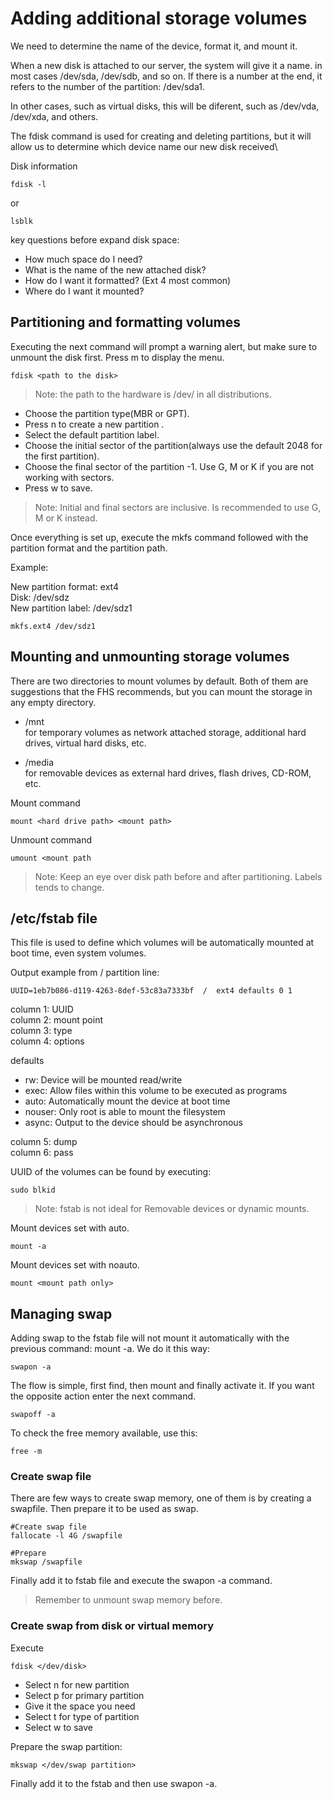 # Adding additional storage volumes

We need to determine the name of the device, format it, and mount it.

When a new disk is attached to our server, the system will give it a name. in most cases /dev/sda, /dev/sdb, and so on. If there is a number at the end, it refers to the number of the partition: /dev/sda1.

In other cases, such as virtual disks, this will be diferent, such as /dev/vda, /dev/xda, and others.

The fdisk command is used for creating and deleting partitions, but it will allow us to determine which device name our new disk received\

Disk information

    fdisk -l

or

    lsblk

key questions before expand disk space:

- How much space do I need?
- What is the name of the new attached disk?
- How do I want it formatted? (Ext 4 most common)
- Where do I want it mounted?

## Partitioning and formatting volumes

Executing the next command will prompt a warning alert, but make sure to unmount the disk first. Press m to display the menu.

	fdisk <path to the disk>

> Note: the path to the hardware is /dev/ in all distributions.

- Choose the partition type(MBR or GPT).
- Press n to create a new partition .
- Select the default partition label.
- Choose the initial sector of the partition(always use the default 2048 for the first partition).
- Choose the final sector of the partition -1. Use G, M or K if you are not working with sectors.
- Press w to save.

> Note: Initial and final sectors are inclusive. Is recommended to use G, M or K instead.

Once everything is set up, execute the mkfs command followed with the partition format and the partition path.

Example:

New partition format: ext4  
Disk: /dev/sdz  
New partition label: /dev/sdz1  

    mkfs.ext4 /dev/sdz1

## Mounting and unmounting storage volumes

There are two directories to mount volumes by default. Both of them are suggestions that the FHS recommends, but you can mount the storage in any empty directory.

- \/mnt  
for temporary volumes as network attached storage, additional hard drives, virtual hard disks, etc. 

- /media  
    for removable devices as external hard drives, flash drives, CD-ROM, etc.

Mount command

    mount <hard drive path> <mount path>

Unmount command

    umount <mount path
   
> Note: Keep an eye over disk path before and after partitioning. Labels tends to change.

## /etc/fstab file

This file is used to define which volumes will be automatically mounted at boot time, even system volumes.

Output example from / partition line:

    UUID=1eb7b086-d119-4263-8def-53c83a7333bf  /  ext4 defaults 0 1

column 1: UUID  
column 2: mount point  
column 3: type  
column 4: options  

defaults

- rw: Device will be mounted read/write
- exec: Allow files within this volume to be executed as programs
- auto: Automatically mount the device at boot time
- nouser: Only root is able to mount the filesystem
- async: Output to the device should be asynchronous

column 5: dump  
column 6: pass  

UUID of the volumes can be found by executing:

    sudo blkid

> Note: fstab is not ideal for Removable devices or dynamic mounts.

Mount devices set with auto.

    mount -a

Mount devices set with noauto.

    mount <mount path only>

## Managing swap

Adding swap to the fstab file will not mount it automatically with the previous command: mount -a.
We do it this way:

    swapon -a

The flow is simple, first find, then mount and finally activate it. If you want the opposite action enter the next command.

    swapoff -a

To check the free memory available, use this:

    free -m

### Create swap file

There are few ways to create swap memory, one of them is by creating a swapfile. Then prepare it to be used as swap.

    #Create swap file
    fallocate -l 4G /swapfile

    #Prepare
    mkswap /swapfile

Finally add it to fstab file and execute the swapon -a command.

> Remember to unmount swap memory before.

### Create swap from disk or virtual memory

Execute

    fdisk </dev/disk>

- Select n for new partition
- Select p for primary partition
- Give it the space you need
- Select t for type of partition
- Select w to save

Prepare the swap partition:

    mkswap </dev/swap partition>

Finally add it to the fstab and then use swapon -a.
